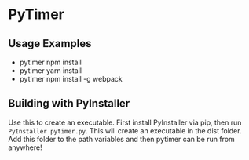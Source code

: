 # PyTimer

## Usage Examples

- pytimer npm install
- pytimer yarn install
- pytimer npm install -g webpack

## Building with PyInstaller

Use this to create an executable. First install PyInstaller via pip, then run `PyInstaller pytimer.py`. This will create an executable in the dist folder. Add this folder to the path variables and then pytimer can be run from anywhere! 
